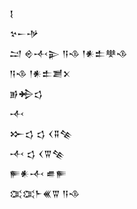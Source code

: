 <div class='block'>
<div class='line'>𒋙</div>
<div class='line'>𒆳𒀸𒋩</div>
<div class='line'>𒁺 𒄴𒋾𒉌 𒀀𒈾 𒁹𒀭𒉺𒋧𒈾</div>
<div class='line'>𒀀𒈾 𒁹𒀭𒉺𒋢𒉽</div>
<div class='line'>𒂊𒄈𒌓</div>
<div class='line'>𒋾</div>
<div class='line'>𒁍𒌓 𒌓 𒌋𒐉𒆚</div>
<div class='line'>𒋾 𒌓 𒌋𒐊𒆚</div>
<div class='line'>𒊓𒀭𒋾 𒌑𒊓</div>
<div class='line'>𒀬𒀬𒈨𒌍𒐊 𒀀𒈾</div>
</div>